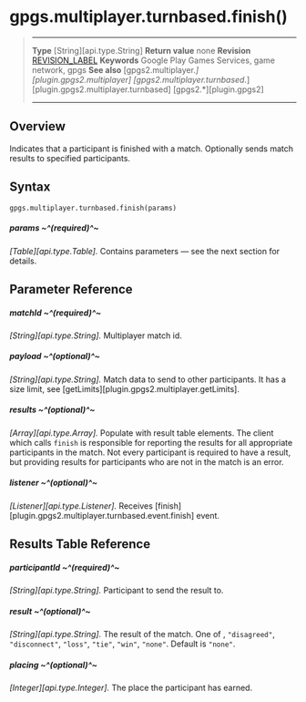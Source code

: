 # gpgs.multiplayer.turnbased.finish()

> --------------------- ------------------------------------------------------------------------------------------
> __Type__              [String][api.type.String]
> __Return value__      none
> __Revision__          [REVISION_LABEL](REVISION_URL)
> __Keywords__          Google Play Games Services, game network, gpgs
> __See also__          [gpgs2.multiplayer.*][plugin.gpgs2.multiplayer]
>                       [gpgs2.multiplayer.turnbased.*][plugin.gpgs2.multiplayer.turnbased]
>                       [gpgs2.*][plugin.gpgs2]
> --------------------- ------------------------------------------------------------------------------------------

## Overview

Indicates that a participant is finished with a match. Optionally sends match results to specified participants.

## Syntax

	gpgs.multiplayer.turnbased.finish(params)

##### params ~^(required)^~
_[Table][api.type.Table]._ Contains parameters — see the next section for details.

## Parameter Reference

##### matchId ~^(required)^~
_[String][api.type.String]._ Multiplayer match id.

##### payload ~^(optional)^~
_[String][api.type.String]._ Match data to send to other participants. It has a size limit, see [getLimits][plugin.gpgs2.multiplayer.getLimits].

##### results ~^(optional)^~
_[Array][api.type.Array]._ Populate with result table elements. The client which calls `finish` is responsible for reporting the results for all appropriate participants in the match. Not every participant is required to have a result, but providing results for participants who are not in the match is an error.

##### listener ~^(optional)^~
_[Listener][api.type.Listener]._ Receives [finish][plugin.gpgs2.multiplayer.turnbased.event.finish] event.

## Results Table Reference

##### participantId ~^(required)^~
_[String][api.type.String]._ Participant to send the result to.

##### result ~^(optional)^~
_[String][api.type.String]._ The result of the match. One of , `"disagreed"`, `"disconnect"`, `"loss"`, `"tie"`, `"win"`, `"none"`. Default is `"none"`.

##### placing ~^(optional)^~
_[Integer][api.type.Integer]._ The place the participant has earned.